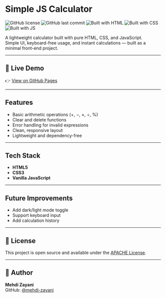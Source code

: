 # Simple JS Calculator

![GitHub license](https://img.shields.io/github/license/mehdi-zayani/simple-js-calculator)
![GitHub last commit](https://img.shields.io/github/last-commit/mehdi-zayani/simple-js-calculator)
![Built with HTML](https://img.shields.io/badge/Built%20with-HTML-orange)
![Built with CSS](https://img.shields.io/badge/Built%20with-CSS-blue)
![Built with JS](https://img.shields.io/badge/Built%20with-JavaScript-yellow)

A lightweight calculator built with pure HTML, CSS, and JavaScript.  
Simple UI, keyboard-free usage, and instant calculations — built as a minimal front-end project.

---

## 🚀 Live Demo
👉 [View on GitHub Pages](https://mehdi-zayani.github.io/simple-js-calculator)

---

## Features
- Basic arithmetic operations (+, −, ×, ÷, %)
- Clear and delete functions
- Error handling for invalid expressions
- Clean, responsive layout
- Lightweight and dependency-free

---

## Tech Stack
- **HTML5**
- **CSS3**
- **Vanilla JavaScript**

---

## Future Improvements
- Add dark/light mode toggle
- Support keyboard input
- Add calculation history

---

## 🪪 License
This project is open source and available under the [APACHE License](LICENSE).

---

## 👤 Author
**Mehdi Zayani**  
GitHub: [@mehdi-zayani](https://github.com/mehdi-zayani)

